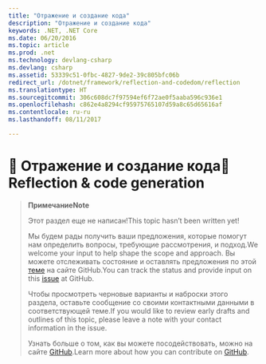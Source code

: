 ```yaml
---
title: "Отражение и создание кода"
description: "Отражение и создание кода"
keywords: .NET, .NET Core
ms.date: 06/20/2016
ms.topic: article
ms.prod: .net
ms.technology: devlang-csharp
ms.devlang: csharp
ms.assetid: 53339c51-0fbc-4827-9de2-39c805bfc06b
redirect_url: /dotnet/framework/reflection-and-codedom/reflection
ms.translationtype: HT
ms.sourcegitcommit: 306c608dc7f97594ef6f72ae0f5aaba596c936e1
ms.openlocfilehash: c862e4a8294cf95975765107d59a8c65d65616af
ms.contentlocale: ru-ru
ms.lasthandoff: 08/11/2017

---
```


# <a name="-reflection--code-generation"></a><span data-ttu-id="aeb9b-104">🔧 Отражение и создание кода</span><span class="sxs-lookup"><span data-stu-id="aeb9b-104">🔧 Reflection & code generation</span></span>

> <span data-ttu-id="aeb9b-105">**Примечание**</span><span class="sxs-lookup"><span data-stu-id="aeb9b-105">**Note**</span></span>
> 
> <span data-ttu-id="aeb9b-106">Этот раздел еще не написан!</span><span class="sxs-lookup"><span data-stu-id="aeb9b-106">This topic hasn’t been written yet!</span></span> 
>
> <span data-ttu-id="aeb9b-107">Мы будем рады получить ваши предложения, которые помогут нам определить вопросы, требующие рассмотрения, и подход.</span><span class="sxs-lookup"><span data-stu-id="aeb9b-107">We welcome your input to help shape the scope and approach.</span></span> <span data-ttu-id="aeb9b-108">Вы можете отслеживать состояние и оставлять предложения по этой [теме](https://github.com/dotnet/docs/issues/493) на сайте GitHub.</span><span class="sxs-lookup"><span data-stu-id="aeb9b-108">You can track the status and provide input on this [issue](https://github.com/dotnet/docs/issues/493) at GitHub.</span></span>
> 
> <span data-ttu-id="aeb9b-109">Чтобы просмотреть черновые варианты и наброски этого раздела, оставьте сообщение со своими контактными данными в соответствующей теме.</span><span class="sxs-lookup"><span data-stu-id="aeb9b-109">If you would like to review early drafts and outlines of this topic, please leave a note with your contact information in the issue.</span></span>
>
> <span data-ttu-id="aeb9b-110">Узнать больше о том, как вы можете посодействовать, можно на сайте [GitHub](https://github.com/dotnet/docs/blob/master/CONTRIBUTING.md).</span><span class="sxs-lookup"><span data-stu-id="aeb9b-110">Learn more about how you can contribute on [GitHub](https://github.com/dotnet/docs/blob/master/CONTRIBUTING.md).</span></span>
>

